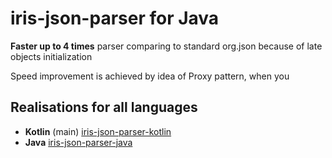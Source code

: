 # iris-json-parser for Java
**Faster up to 4 times** parser comparing to standard org.json because of late objects initialization

Speed improvement is achieved by idea of Proxy pattern, when you 

## Realisations for all languages
- **Kotlin** (main) [iris-json-parser-kotlin](https://github.com/iris2iris/iris-json-parser-kotlin)
- **Java** [iris-json-parser-java](https://github.com/iris2iris/iris-json-parser-java)
